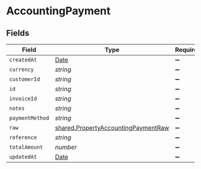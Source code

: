 # AccountingPayment


## Fields

| Field                                                                                             | Type                                                                                              | Required                                                                                          | Description                                                                                       |
| ------------------------------------------------------------------------------------------------- | ------------------------------------------------------------------------------------------------- | ------------------------------------------------------------------------------------------------- | ------------------------------------------------------------------------------------------------- |
| `createdAt`                                                                                       | [Date](https://developer.mozilla.org/en-US/docs/Web/JavaScript/Reference/Global_Objects/Date)     | :heavy_minus_sign:                                                                                | N/A                                                                                               |
| `currency`                                                                                        | *string*                                                                                          | :heavy_minus_sign:                                                                                | N/A                                                                                               |
| `customerId`                                                                                      | *string*                                                                                          | :heavy_minus_sign:                                                                                | N/A                                                                                               |
| `id`                                                                                              | *string*                                                                                          | :heavy_minus_sign:                                                                                | N/A                                                                                               |
| `invoiceId`                                                                                       | *string*                                                                                          | :heavy_minus_sign:                                                                                | N/A                                                                                               |
| `notes`                                                                                           | *string*                                                                                          | :heavy_minus_sign:                                                                                | N/A                                                                                               |
| `paymentMethod`                                                                                   | *string*                                                                                          | :heavy_minus_sign:                                                                                | N/A                                                                                               |
| `raw`                                                                                             | [shared.PropertyAccountingPaymentRaw](../../../sdk/models/shared/propertyaccountingpaymentraw.md) | :heavy_minus_sign:                                                                                | N/A                                                                                               |
| `reference`                                                                                       | *string*                                                                                          | :heavy_minus_sign:                                                                                | N/A                                                                                               |
| `totalAmount`                                                                                     | *number*                                                                                          | :heavy_minus_sign:                                                                                | N/A                                                                                               |
| `updatedAt`                                                                                       | [Date](https://developer.mozilla.org/en-US/docs/Web/JavaScript/Reference/Global_Objects/Date)     | :heavy_minus_sign:                                                                                | N/A                                                                                               |